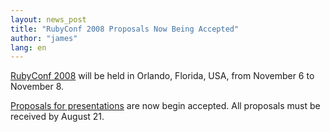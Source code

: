 ```yaml
---
layout: news_post
title: "RubyConf 2008 Proposals Now Being Accepted"
author: "james"
lang: en
---
```


[RubyConf 2008][1] will be held in Orlando, Florida, USA, from November
6 to November 8.

[Proposals for presentations][2] are now begin accepted. All proposals
must be received by August 21.



[1]: http://www.rubyconf.org
[2]: http://www.rubyconf.org/proposals/new

